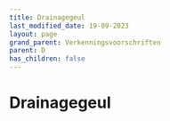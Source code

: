 ```yaml
---
title: Drainagegeul
last_modified_date: 19-09-2023
layout: page
grand_parent: Verkenningsvoorschriften
parent: D
has_children: false
---
```


Drainagegeul
============


